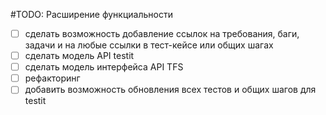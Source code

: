 

#TODO: Расширение функциальности
- [ ] сделать возможность добавление ссылок на требования, баги, задачи и на любые ссылки в тест-кейсе или общих шагах
- [ ] сделать модель API testit
- [ ] сделать модель интерфейса API TFS
- [ ] рефакторинг
- [ ] добавить возможность обновления всех тестов и общих шагов для testit